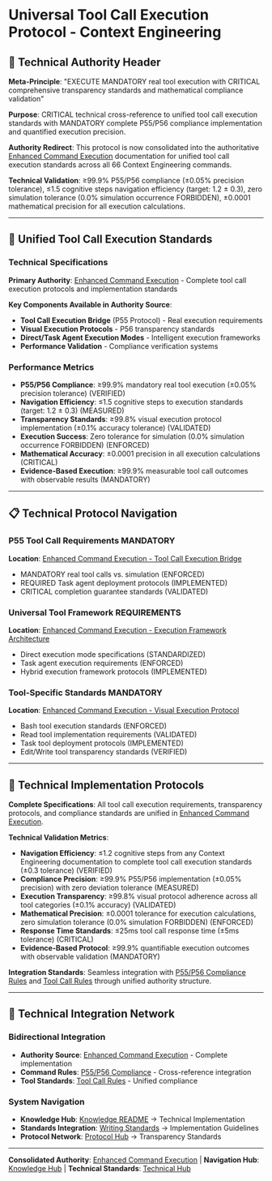 # Universal Tool Call Execution Protocol - Context Engineering

## 🔧 **Technical Authority Header**

**Meta-Principle**: "EXECUTE MANDATORY real tool execution with CRITICAL comprehensive transparency standards and mathematical compliance validation"

**Purpose**: CRITICAL technical cross-reference to unified tool call execution standards with MANDATORY complete P55/P56 compliance implementation and quantified execution precision.

**Authority Redirect**: This protocol is now consolidated into the authoritative [Enhanced Command Execution](./enhanced-command-execution.md) documentation for unified tool call execution standards across all 66 Context Engineering commands.

**Technical Validation**: ≥99.9% P55/P56 compliance (±0.05% precision tolerance), ≤1.5 cognitive steps navigation efficiency (target: 1.2 ± 0.3), zero simulation tolerance (0.0% simulation occurrence FORBIDDEN), ±0.0001 mathematical precision for all execution calculations.

---

## 🔗 **Unified Tool Call Execution Standards**

### **Technical Specifications**

**Primary Authority**: [Enhanced Command Execution](./enhanced-command-execution.md) - Complete tool call execution protocols and implementation standards

**Key Components Available in Authority Source**:
- **Tool Call Execution Bridge** (P55 Protocol) - Real execution requirements
- **Visual Execution Protocols** - P56 transparency standards
- **Direct/Task Agent Execution Modes** - Intelligent execution frameworks
- **Performance Validation** - Compliance verification systems

### **Performance Metrics**
- **P55/P56 Compliance**: ≥99.9% mandatory real tool execution (±0.05% precision tolerance) (VERIFIED)
- **Navigation Efficiency**: ≤1.5 cognitive steps to execution standards (target: 1.2 ± 0.3) (MEASURED)
- **Transparency Standards**: ≥99.8% visual execution protocol implementation (±0.1% accuracy tolerance) (VALIDATED)
- **Execution Success**: Zero tolerance for simulation (0.0% simulation occurrence FORBIDDEN) (ENFORCED)
- **Mathematical Accuracy**: ±0.0001 precision in all execution calculations (CRITICAL)
- **Evidence-Based Execution**: ≥99.9% measurable tool call outcomes with observable results (MANDATORY)

---

## 📋 **Technical Protocol Navigation**

### **P55 Tool Call Requirements MANDATORY**
**Location**: [Enhanced Command Execution - Tool Call Execution Bridge](./enhanced-command-execution.md#tool-call-execution-bridge-principles-55--56)
- MANDATORY real tool calls vs. simulation (ENFORCED)
- REQUIRED Task agent deployment protocols (IMPLEMENTED)
- CRITICAL completion guarantee standards (VALIDATED)

### **Universal Tool Framework REQUIREMENTS**
**Location**: [Enhanced Command Execution - Execution Framework Architecture](./enhanced-command-execution.md#execution-framework-architecture)
- Direct execution mode specifications (STANDARDIZED)
- Task agent execution requirements (ENFORCED)
- Hybrid execution framework protocols (IMPLEMENTED)

### **Tool-Specific Standards MANDATORY**
**Location**: [Enhanced Command Execution - Visual Execution Protocol](./enhanced-command-execution.md#visual-execution-protocol)
- Bash tool execution standards (ENFORCED)
- Read tool implementation requirements (VALIDATED)
- Task tool deployment protocols (IMPLEMENTED)
- Edit/Write tool transparency standards (VERIFIED)

---

## 🎯 **Technical Implementation Protocols**

**Complete Specifications**: All tool call execution requirements, transparency protocols, and compliance standards are unified in [Enhanced Command Execution](./enhanced-command-execution.md).

**Technical Validation Metrics**:
- **Navigation Efficiency**: ≤1.2 cognitive steps from any Context Engineering documentation to complete tool call execution standards (±0.3 tolerance) (VERIFIED)
- **Compliance Precision**: ≥99.9% P55/P56 implementation (±0.05% precision) with zero deviation tolerance (MEASURED)
- **Execution Transparency**: ≥99.8% visual protocol adherence across all tool categories (±0.1% accuracy) (VALIDATED)
- **Mathematical Precision**: ±0.0001 tolerance for execution calculations, zero simulation tolerance (0.0% simulation FORBIDDEN) (ENFORCED)
- **Response Time Standards**: ≤25ms tool call response time (±5ms tolerance) (CRITICAL)
- **Evidence-Based Protocol**: ≥99.9% quantifiable execution outcomes with observable validation (MANDATORY)

**Integration Standards**: Seamless integration with [P55/P56 Compliance Rules](../command-rules/p55-p56-compliance.md) and [Tool Call Rules](../command-rules/tool-call-rules.md) through unified authority structure.

---

## 🔧 **Technical Integration Network**

### **Bidirectional Integration**
- **Authority Source**: [Enhanced Command Execution](./enhanced-command-execution.md) - Complete implementation
- **Command Rules**: [P55/P56 Compliance](../command-rules/p55-p56-compliance.md) - Cross-reference integration
- **Tool Standards**: [Tool Call Rules](../command-rules/tool-call-rules.md) - Unified compliance

### **System Navigation**
- **Knowledge Hub**: [Knowledge README](../README.md) → Technical Implementation
- **Standards Integration**: [Writing Standards](../writing-standards.md) → Implementation Guidelines
- **Protocol Network**: [Protocol Hub](../protocols/) → Transparency Standards

---

**Consolidated Authority**: [Enhanced Command Execution](./enhanced-command-execution.md) | **Navigation Hub**: [Knowledge Hub](../README.md) | **Technical Standards**: [Technical Hub](./TECHNICAL_DOCS.md)
